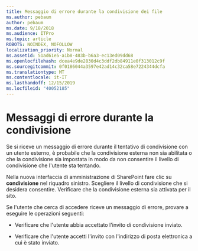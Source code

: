 ```yaml
---
title: Messaggio di errore durante la condivisione dei file
ms.author: pebaum
author: pebaum
ms.date: 9/18/2018
ms.audience: ITPro
ms.topic: article
ROBOTS: NOINDEX, NOFOLLOW
localization_priority: Normal
ms.assetid: 51ad61e5-a1b8-483b-b6a3-ec13ed09dd68
ms.openlocfilehash: dcea4e9de2830d4c3ddf2db84911e0f313012c9f
ms.sourcegitcommit: 0f0186044a3597e42ad14c32ca58e7224344dcfa
ms.translationtype: MT
ms.contentlocale: it-IT
ms.lasthandoff: 12/15/2019
ms.locfileid: "40052185"
---
```

# <a name="error-messages-when-sharing"></a>Messaggi di errore durante la condivisione

Se si riceve un messaggio di errore durante il tentativo di condivisione con un utente esterno, è probabile che la condivisione esterna non sia abilitata o che la condivisione sia impostata in modo da non consentire il livello di condivisione che l'utente sta tentando.
  
Nella nuova interfaccia di amministrazione di SharePoint fare clic su **condivisione** nel riquadro sinistro. Scegliere il livello di condivisione che si desidera consentire. Verificare che la condivisione esterna sia attivata per il sito. 
  
Se l'utente che cerca di accedere riceve un messaggio di errore, provare a eseguire le operazioni seguenti:
  
- Verificare che l'utente abbia accettato l'invito di condivisione inviato.
    
- Verificare che l'utente accetti l'invito con l'indirizzo di posta elettronica a cui è stato inviato.
    

